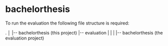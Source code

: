 # bachelorthesis


To run the evaluation the following file structure is required:

.
│
|-- bachelorthesis (this project)
|-- evaluation
|   |
|   |-- bachelorthesis (the evaluation project) 